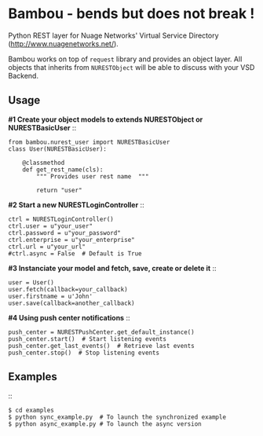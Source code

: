 Bambou - bends but does not break !
====================================

Python REST layer for Nuage Networks' Virtual Service Directory (http://www.nuagenetworks.net/).

Bambou works on top of `request` library and provides an object layer.
All objects that inherits from `NURESTObject` will be able to discuss with your VSD Backend.


Usage
-----

__#1 Create your object models to extends NURESTObject or NURESTBasicUser__
::

    from bambou.nurest_user import NURESTBasicUser
    class User(NURESTBasicUser):

        @classmethod
        def get_rest_name(cls):
            """ Provides user rest name  """

            return "user"

__#2 Start a new NURESTLoginController__
::

    ctrl = NURESTLoginController()
    ctrl.user = u"your_user"
    ctrl.password = u"your_password"
    ctrl.enterprise = u"your_enterprise"
    ctrl.url = u"your_url"
    #ctrl.async = False  # Default is True

__#3 Instanciate your model and fetch, save, create or delete it__
::

    user = User()
    user.fetch(callback=your_callback)
    user.firstname = u'John'
    user.save(callback=another_callback)

__#4 Using push center notifications__
::

    push_center = NURESTPushCenter.get_default_instance()
    push_center.start()  # Start listening events
    push_center.get_last_events()  # Retrieve last events
    push_center.stop()  # Stop listening events

Examples
-------
::

    $ cd examples
    $ python sync_example.py  # To launch the synchronized example
    $ python async_example.py # To launch the async version